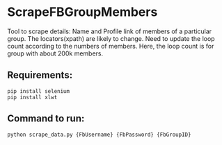 # ScrapeFBGroupMembers

Tool to scrape details: Name and Profile link of members of a particular group.
The locators(xpath) are likely to change. 
Need to update the loop count according to the numbers of members. Here, the loop count is for group with about 200k members. 

## Requirements:
```
pip install selenium
pip install xlwt
```

## Command to run:
```
python scrape_data.py {FbUsername} {FbPassword} {FbGroupID}
```
